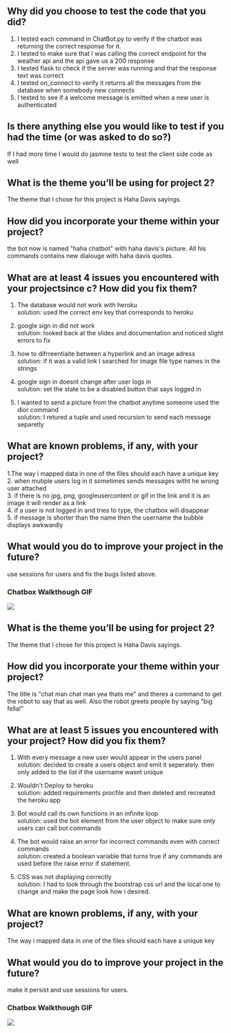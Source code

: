 ## Why did you choose to test the code that you did?
1. I tested each command in ChatBot.py to verify if the chatbot was returning the correct response for it.<br />
2. I tested to make sure that I was calling the correct endpoint for the weather api and the api gave us a 200 response<br />
3. I tested flask to check if the server was running and that the response text was correct<br />
4. I tested on_connect to verify it returns all the messages from the database when somebody new connects<br />
5. I tested to see if a welcome message is emitted when a new user is authenticated<br />

## Is there anything else you would like to test if you had the time (or was asked to do so?)
If I had more time I would do jasmine tests to test the client side code as well




## What is the theme you’ll be using for project 2? 
The theme that I chose for this project is Haha Davis sayings.

## How did you incorporate your theme within your project? 
the bot now is named "haha chatbot" with haha davis's picture. All his commands contains new dialouge with haha davis quotes.

## What are at least 4 issues you encountered with your projectsince c? How did you fix them? 
1. The database would not work with heroku<br />
  solution: used the correct env key that corresponds to heroku<br />
  
2. google sign in did not work<br />
  solution: looked back at the slides and documentation and noticed slight errors to fix<br />
  
3. how to difrreentiaite between a hyperlink and an image adress<br />
  solution: if it was a valid link I searched for image file type names in the strings<br />

4. google sign in doesnt change after user logs in<br />
  solution: set the state to be a disabled button that says logged in<br />
5. I wanted to send a picture from the chatbot anytime someone used the dior command<br />
  solution: I retured a tuple and used recursion to send each message separetly

## What are known problems, if any, with your project?
1.The way i mapped data in one of the files should each have a unique key<br />
2. when mutiple users log in it sometimes sends messages witht he wrong user attached<br />
3. if there is no jpg, png, googleusercontent or gif in the link and it is an image it will render as a link<br />
4. if a user is not logged in and tries to type, the chatbox will disappear<br />
5. if message is shorter than the name then the username the bubble displays awkwardly

## What would you do to improve your project in the future?
use sessions for users and fix the bugs listed above.

### Chatbox Walkthough GIF

<img src="http://g.recordit.co/5T6d0Otj60.gif"><br>






## What is the theme you’ll be using for project 2? 
The theme that I chose for this project is Haha Davis sayings.

## How did you incorporate your theme within your project? 
The title is "chat man chat man yea thats me" and theres a command to get the robot to say that as well. Also the robot greets people by saying "big fella!"

## What are at least 5 issues you encountered with your project? How did you fix them? 
1. With every message a new user would appear in the users panel<br />
  solution: decided to create a users object and emit it seperately. then only added to the list if the username wasnt unique
  
2. Wouldn't Deploy to heroku<br />
  solution: added requirements procfile and then deleted and recreated the heroku app
  
3. Bot would call its own functions in an infinite loop<br />
  solution: used the bot element from the user object to make sure only users can call bot commands

4. The bot would raise an error for incorrect commands even with correct commands<br />
  solution: created a boolean variable that turns true if any commands are used before the raise error if statement.
 
5. CSS was not displaying correctly<br />
  solution: I had to look through the bootstrap css url and the local one to change and make the page look how i desired.

## What are known problems, if any, with your project?
The way i mapped data in one of the files should each have a unique key

## What would you do to improve your project in the future?
make it persist and use sessions for users.

### Chatbox Walkthough GIF

<img src="http://g.recordit.co/PQ6HBQTgZt.gif"><br>
